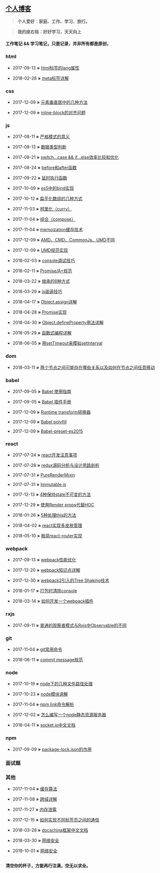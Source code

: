 ## [个人博客](http://wisestcoder.github.io)

> **个人爱好：家庭、工作、学习、旅行。**

> **我的座右铭：好好学习，天天向上**

#### 工作笔记 && 学习笔记，只是记录，并非所有都是原创，

### html
- 2017-09-13 **»** [html标签的lang属性](https://github.com/miyuying/ownblog/blob/master/html/lang.md)

- 2018-02-28 **»** [meta标签详解](https://github.com/wisestcoder/blog/issues/4)

### css
- 2017-12-09 **»** [元素垂直居中的几种方法](https://github.com/miyuying/ownblog/blob/master/css/alignCenter.md)

- 2017-12-09 **»** [inline-block的对齐问题](https://github.com/miyuying/ownblog/blob/master/css/inlineBlock.md)

### js
- 2017-08-11 **»** [严格模式的意义](https://github.com/miyuying/ownblog/blob/master/js/strict.md)

- 2017-08-13 **»** [数据类型判断](https://github.com/miyuying/ownblog/blob/master/js/typeCheck.md)

- 2017-08-21 **»** [switch...case && if...else效率比较和优化](https://github.com/miyuying/ownblog/blob/master/js/judgeCompare.md)

- 2017-08-24 **»** [before和after函数](https://github.com/miyuying/ownblog/blob/master/js/beforeAndAfter.md)

- 2017-09-22 **»** [延时执行函数](https://github.com/miyuying/ownblog/blob/master/js/delay.md)

- 2017-10-09 **»** [es5中的bind实现](https://github.com/miyuying/ownblog/blob/master/js/es5_bind.md)

- 2017-10-12 **»** [扁平化数组的几种方式](https://github.com/miyuying/ownblog/blob/master/js/arrayToOne.md)

- 2017-11-03 **»** [柯里化（curry）](https://github.com/miyuying/ownblog/blob/master/js/curry.md)

- 2017-11-04 **»** [组合（compose）](https://github.com/miyuying/ownblog/blob/master/js/compose.md)

- 2017-11-04 **»** [memoization缓存技术](https://github.com/miyuying/ownblog/blob/master/js/memoization.md)

- 2017-12-09 **»** [AMD、CMD、CommonJs、UMD不同](https://github.com/miyuying/ownblog/blob/master/js/module.md)

- 2017-12-09 **»** [UMD规范实现](https://github.com/miyuying/ownblog/blob/master/js/umd.md)

- 2018-02-03 **»** [console调试技巧](https://github.com/miyuying/ownblog/blob/master/js/console.md)

- 2018-02-11 **»** [Promise/A+规范](https://github.com/miyuying/ownblog/blob/master/js/promise_rule.md)

- 2018-03-22 **»** [继承的6种方式](https://github.com/miyuying/ownblog/blob/master/js/inherit.md)

- 2018-03-29 **»** [js装逼技巧](https://github.com/miyuying/ownblog/blob/master/js/jsZhuangBi.md)

- 2018-04-17 **»** [Object.assign详解](https://github.com/miyuying/ownblog/blob/master/js/objectAssign.md)

- 2018-04-28 **»** [Promise实现](https://github.com/miyuying/ownblog/blob/master/js/promise.md)

- 2018-04-30 **»** [Object.defineProperty用法详解](https://github.com/miyuying/ownblog/blob/master/js/object_defineProperty.md)

- 2018-05-29 **»** [函数式编程详解](https://github.com/miyuying/ownblog/blob/master/js/function_programer.md)

- 2018-06-05 **»** [用setTimeout来模拟setInterval](https://github.com/miyuying/ownblog/blob/master/js/setInterval.md)

### dom
- 2018-03-11 **»** [两个节点之间可能存在哪些关系以及如何在节点之间任意移动](https://github.com/miyuying/ownblog/blob/master/dom/domRelation.md)

### babel
- 2017-09-05 **»** [Babel 使用指南](https://shenbao.github.io/ishehui/html/React/Babel%E4%BD%BF%E7%94%A8%E6%8C%87%E5%8D%97.html)

- 2017-09-05 **»** [Babel 插件手册](https://github.com/thejameskyle/babel-handbook/blob/master/translations/zh-Hans/plugin-handbook.md)

- 2017-12-09 **»** [Runtime transform转换器](https://github.com/miyuying/ownblog/blob/master/babel/runtime.md)

- 2017-12-09 **»** [Babel polyfill](https://github.com/miyuying/ownblog/blob/master/babel/polyfill.md)

- 2017-12-09 **»** [Babel-preset-es2015](https://github.com/miyuying/ownblog/blob/master/babel/babel_preset_es2015.md)

### react
- 2017-07-24 **»** [react开发注意事项](https://github.com/miyuying/ownblog/blob/master/react/attention.md)

- 2017-07-28 **»** [redux源码分析与设计思路剖析](https://github.com/wisestcoder/blog/issues/1)

- 2017-07-31 **»** [PureRenderMixin](https://github.com/miyuying/ownblog/blob/master/react/pureRenderMixin.md)

- 2017-07-31 **»** [Immutable.js](https://github.com/miyuying/ownblog/blob/master/react/immutable.md)

- 2017-12-13 **»** [4种保持state不可变的方法](https://github.com/miyuying/ownblog/blob/master/react/fourWaysToBeImmutable.md)

- 2017-12-29 **»** [使用Render props代替HOC](https://github.com/miyuying/ownblog/blob/master/react/renderProps.md)

- 2018-01-26 **»** [5种处理this的方法](https://github.com/miyuying/ownblog/blob/master/react/this_handle_in_react.md)

- 2018-04-02 **»** [react实现多皮肤管理](https://github.com/miyuying/ownblog/blob/master/react/multipleSkin.md)

- 2018-05-10 **»** [极简react-router实现](https://github.com/youngwind/blog/issues/109)

### webpack
- 2017-09-13 **»** [webpack性能优化](https://github.com/wisestcoder/blog/issues/2)

- 2017-12-20 **»** [webpack知识点详解](https://github.com/miyuying/ownblog/blob/master/webpack/introduction.md)

- 2017-12-30 **»** [webpack2引入的Tree Shaking技术](https://github.com/miyuying/ownblog/blob/master/webpack/treeShaking.md)

- 2018-01-17 **»** [打包时清除console](https://github.com/miyuying/ownblog/blob/master/webpack/removeConsole.md)

- 2018-03-14 **»** [如何开发一个webpack插件](https://github.com/miyuying/ownblog/blob/master/webpack/plugin.md)

### rxjs
- 2017-09-11 **»** [普通的观察者模式与Rxjs中Observable的不同](https://github.com/miyuying/ownblog/blob/master/rxjs/compare_observable.md)

### git
- 2017-11-04 **»** [git常用命令](https://github.com/miyuying/ownblog/blob/master/git/command.md)

- 2018-06-11 **»** [commit message规范](https://github.com/miyuying/ownblog/blob/master/git/commit.md)

### node
- 2017-10-19 **»** [node下的几种文件路径处理](https://github.com/miyuying/ownblog/blob/master/node/nodePath.md)

- 2017-10-23 **»** [node模块讲解](https://github.com/miyuying/ownblog/blob/master/node/nodeCollect.md)

- 2017-11-04 **»** [npm link命令解析](https://github.com/miyuying/ownblog/blob/master/node/npmLink.md)

- 2017-12-02 **»** [怎么编写一个node静态资源服务器](https://github.com/miyuying/ownblog/blob/master/node/staticServer.md)

- 2018-04-11 **»** [socket.io中文文档](https://www.w3cschool.cn/socket/socket-1olq2egc.html)

### npm
- 2017-09-09 **»** [package-lock.json的作用](https://github.com/miyuying/ownblog/blob/master/npm/package-lock.md)

### 面试题

### 其他
- 2017-11-04 **»** [缓存算法](https://github.com/miyuying/ownblog/blob/master/others/cacheAlgorithm.md)

- 2017-11-08 **»** [跨域详解](https://github.com/miyuying/ownblog/blob/master/others/crossDomain.md)

- 2017-11-27 **»** [内存泄露](https://github.com/miyuying/ownblog/blob/master/others/memoryLeak.md)

- 2017-12-15 **»** [如何实现不同标签页之间的通信](https://github.com/miyuying/ownblog/blob/master/others/tabComm.md)

- 2018-03-28 **»** [docschina框架中文文档](https://docschina.org/)

- 2018-03-30 **»** [网络安全](https://github.com/wisestcoder/blog/issues/3)

- 2019-10-01 **»** [网络安全](https://github.com/miyuying/ownblog/blob/master/js/debounce.md)

##
**清空你的杯子，方能再行注满，空无以求全。**